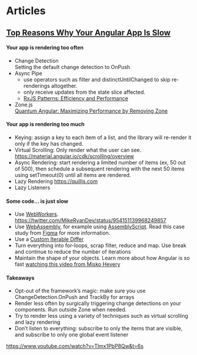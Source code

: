 
# Articles
## [Top Reasons Why Your Angular App Is Slow](https://blog.bitsrc.io/top-reasons-why-your-angular-app-is-slow-c36780a0a289)
#### Your app is rendering too often  
- Change Detection  
Setting the default change detection to OnPush
- Async Pipe  
  - use operators such as filter and distinctUntilChanged to skip re-renderings altogether.  
  - only receive updates from the state slice affected.  
  - [RxJS Patterns: Efficiency and Performance](https://blog.bitsrc.io/rxjs-patterns-efficiency-and-performance-10bbf272c3fc)  
- Zone.js   
[Quantum Angular: Maximizing Performance by Removing Zone](https://blog.bitsrc.io/quantum-angular-maximizing-performance-by-removing-zone-e0eefe85b8d8)  


#### Your app is rendering too much  
- Keying: assign a key to each item of a list, and the library will re-render it only if the key has changed.
- Virtual Scrolling: Only render what the user can see.  https://material.angular.io/cdk/scrolling/overview
- Async Rendering: start rendering a limited number of items (ex, 50 out of 500), then schedule a subsequent rendering with the next 50 items using setTimeout(0) until all items are rendered.
- Lazy Rendering    https://quilljs.com
- Lazy Listeners


#### Some code… is just slow  
- Use [WebWorkers](https://developer.mozilla.org/en-US/docs/Web/API/Web_Workers_API/Using_web_workers).     
https://twitter.com/MikeRyanDev/status/954151139968249857   
- Use [WebAssembly](https://webassembly.org/), for example using [AssemblyScript](https://github.com/AssemblyScript/assemblyscript). Read this case study from [Figma](https://www.figma.com/blog/webassembly-cut-figmas-load-time-by-3x/) for more information.
- Use a [Custom Iterable Differ](https://blog.mgechev.com/2017/11/14/angular-iterablediffer-keyvaluediffer-custom-differ-track-by-fn-performance/)
- Turn everything into for-loops, scrap filter, reduce and map. Use break and continue to reduce the number of iterations
- Maintain the shape of your objects. Learn more about how Angular is so fast [watching this video from Misko Hevery](https://www.youtube.com/watch?v=EqSRpkMRyY4)


#### Takeaways
- Opt-out of the framework’s magic: make sure you use ChangeDetection.OnPush and TrackBy for arrays
- Render less often by surgically triggering change detections on your components. Run outside Zone when needed.
- Try to render less using a variety of techniques such as virtual scrolling and lazy rendering
- Don’t listen to everything: subscribe to only the items that are visible, and subscribe to only one global event listener

https://www.youtube.com/watch?v=Tlmx1PbP8Qw&t=6s
